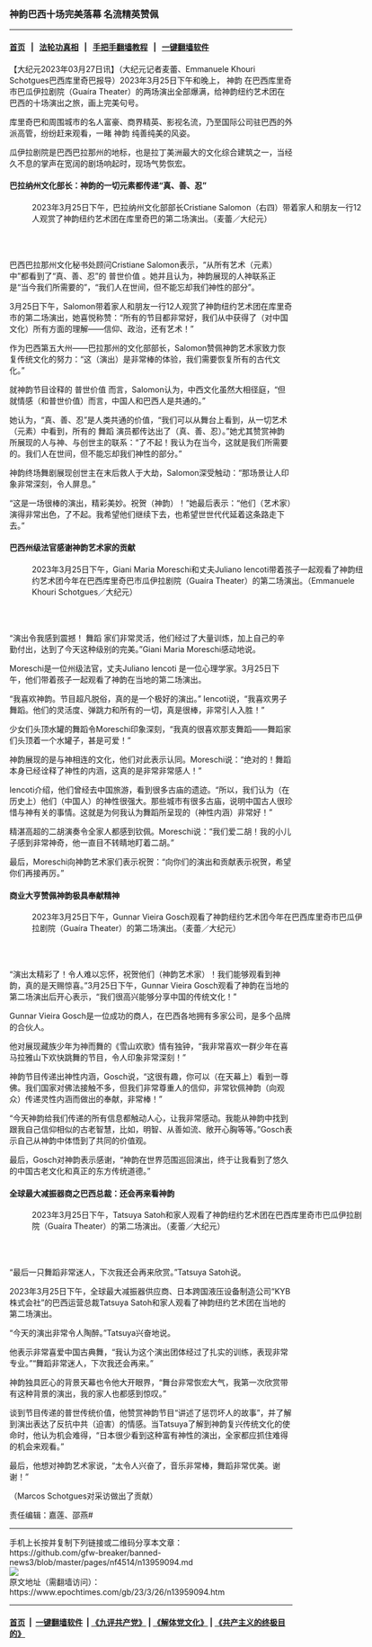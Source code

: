 ### 神韵巴西十场完美落幕 名流精英赞佩
------------------------

#### [首页](https://github.com/gfw-breaker/banned-news3/blob/master/README.md) &nbsp;&nbsp;|&nbsp;&nbsp; [法轮功真相](https://github.com/begood0513/basic/blob/master/README.md)  &nbsp;&nbsp;|&nbsp;&nbsp; [手把手翻墙教程](https://github.com/gfw-breaker/guides/wiki)  &nbsp;&nbsp;|&nbsp;&nbsp; [一键翻墙软件](https://github.com/gfw-breaker/nogfw/blob/master/README.md)  



<div><p>
 【大纪元2023年03月27日讯】（大纪元记者麦蕾、Emmanuele Khouri Schotgues巴西库里奇巴报导）2023年3月25日下午和晚上，
 <ok href="https://www.epochtimes.com/gb/tag/%E7%A5%9E%E9%9F%B5.html">
  神韵
 </ok>
 在巴西库里奇市巴瓜伊拉剧院（Guaíra Theater）的两场演出全部爆满，给神韵纽约艺术团在巴西的十场演出之旅，画上完美句号。
</p>
<p>
 库里奇巴和周围城市的名人富豪、商界精英、影视名流，乃至国际公司驻巴西的外派高管，纷纷赶来观看，一睹
 <ok href="https://www.epochtimes.com/gb/tag/%E7%A5%9E%E9%9F%B5.html">
  神韵
 </ok>
 纯善纯美的风姿。
</p>
<p>
 瓜伊拉剧院是巴西巴拉那州的地标，也是拉丁美洲最大的文化综合建筑之一，当经久不息的掌声在宽阔的剧场响起时，现场气势恢宏。
</p>
<h4>
 巴拉纳州文化部长：神韵的一切元素都传递“真、善、忍”
</h4>
<figure aria-describedby="caption-attachment-13959114" class="wp-caption aligncenter" id="attachment_13959114" style="width: 600px">
 <ok href="https://i.epochtimes.com/assets/uploads/2023/03/id13959114-05-20230325-curitiba-mary-secretary-of-culture-of-state.jpg" target="_blank">
  <img alt="" class="size-large wp-image-13959114" src="https://i.epochtimes.com/assets/uploads/2023/03/id13959114-05-20230325-curitiba-mary-secretary-of-culture-of-state-600x400.jpg"/>
 </ok>
 <br/><figcaption class="wp-caption-text" id="caption-attachment-13959114">
  2023年3月25日下午，巴拉纳州文化部部长Cristiane Salomon（右四）带着家人和朋友一行12人观赏了神韵纽约艺术团在库里奇巴的第二场演出。（麦蕾／大纪元）
 </figcaption><br/>
</figure><br/>
<p>
 巴西巴拉那州文化秘书处顾问Cristiane Salomon表示，“从所有艺术（元素）中”都看到了“真、善、忍”的
 <ok href="https://www.epochtimes.com/gb/tag/%E6%99%AE%E4%B8%96%E4%BB%B7%E5%80%BC.html">
  普世价值
 </ok>
 。她并且认为，神韵展现的人神联系正是“当今我们所需要的”，“我们人在世间，但不能忘却我们神性的部分”。
</p>
<p>
 3月25日下午，Salomon带着家人和朋友一行12人观赏了神韵纽约艺术团在库里奇市的第二场演出，她喜悦称赞：“所有的节目都非常好，我们从中获得了（对中国文化）所有方面的理解——信仰、政治，还有艺术！”
</p>
<p>
 作为巴西第五大州——巴拉那州的文化部部长，Salomon赞佩神韵艺术家致力恢复传统文化的努力：“这（演出）是非常棒的体验，我们需要恢复所有的古代文化。”
</p>
<p>
 就神韵节目诠释的
 <ok href="https://www.epochtimes.com/gb/tag/%E6%99%AE%E4%B8%96%E4%BB%B7%E5%80%BC.html">
  普世价值
 </ok>
 而言，Salomon认为，中西文化虽然大相径庭，“但就情感（和普世价值）而言，中国人和巴西人是共通的。”
</p>
<p>
 她认为，“真、善、忍”是人类共通的价值，“我们可以从舞台上看到，从一切艺术（元素）中看到，所有的
 <ok href="https://www.epochtimes.com/gb/tag/%E8%88%9E%E8%B9%88.html">
  舞蹈
 </ok>
 演员都传达出了（真、善、忍）。”她尤其赞赏神韵所展现的人与神、与创世主的联系：“了不起！我认为在当今，这就是我们所需要的。我们人在世间，但不能忘却我们神性的部分。”
</p>
<p>
 神韵终场舞剧展现创世主在末后救人于大劫，Salomon深受触动：“那场景让人印象非常深刻，令人屏息。”
</p>
<p>
 “这是一场很棒的演出，精彩美妙。祝贺（神韵）！”她最后表示：“他们（艺术家）演得非常出色，了不起。我希望他们继续下去，也希望世世代代延着这条路走下去。”
</p>
<h4>
 巴西州级法官感谢神韵艺术家的贡献
</h4>
<figure aria-describedby="caption-attachment-13959116" class="wp-caption aligncenter" id="attachment_13959116" style="width: 600px">
 <ok href="https://i.epochtimes.com/assets/uploads/2023/03/id13959116-11-20230325-8pm-curitiba-Giane-judge.jpg" target="_blank">
  <img alt="" class="size-large wp-image-13959116" src="https://i.epochtimes.com/assets/uploads/2023/03/id13959116-11-20230325-8pm-curitiba-Giane-judge-600x400.jpg"/>
 </ok>
 <br/><figcaption class="wp-caption-text" id="caption-attachment-13959116">
  2023年3月25日下午，Giani Maria Moreschi和丈夫Juliano Iencoti带着孩子一起观看了神韵纽约艺术团今年在巴西库里奇巴市瓜伊拉剧院（Guaíra Theater）的第二场演出。（Emmanuele Khouri Schotgues／大纪元）
 </figcaption><br/>
</figure><br/>
<p>
 “演出令我感到震撼！
 <ok href="https://www.epochtimes.com/gb/tag/%E8%88%9E%E8%B9%88.html">
  舞蹈
 </ok>
 家们非常灵活，他们经过了大量训炼，加上自己的辛勤付出，达到了今天这种级别的完美。”Giani Maria Moreschi感动地说。
</p>
<p>
 Moreschi是一位州级法官，丈夫Juliano Iencoti 是一位心理学家。3月25日下午，他们带着孩子一起观看了神韵在当地的第二场演出。
</p>
<p>
 “我喜欢神韵。节目超凡脱俗，真的是一个极好的演出。” Iencoti说，“我喜欢男子舞蹈。他们的灵活度、弹跳力和所有的一切，真是很棒，非常引人入胜！”
</p>
<p>
 少女们头顶水罐的舞蹈令Moreschi印象深刻，“我真的很喜欢那支舞蹈——舞蹈家们头顶着一个水罐子，甚是可爱！”
</p>
<p>
 神韵展现的是与神相连的文化，他们对此表示认同。Moreschi说：“绝对的！舞蹈本身已经诠释了神性的内涵，这真的是非常非常感人！”
</p>
<p>
 Iencoti介绍，他们曾经去中国旅游，看到很多古庙的遗迹。“所以，我们认为（在历史上）他们（中国人）的神性很强大。那些城市有很多古庙，说明中国古人很珍惜与神有关的事情。这就是为何我认为舞蹈所呈现的（神性内涵）非常好！”
</p>
<p>
 精湛高超的二胡演奏令全家人都感到钦佩。Moreschi说：“我们爱二胡！我的小儿子感到非常神奇，他一直目不转睛地盯着二胡。”
</p>
<p>
 最后，Moreschi向神韵艺术家们表示祝贺：“向你们的演出和贡献表示祝贺，希望你们再接再厉。”
</p>
<h4>
 商业大亨赞佩神韵极具奉献精神
</h4>
<figure aria-describedby="caption-attachment-13959119" class="wp-caption aligncenter" id="attachment_13959119" style="width: 600px">
 <ok href="https://i.epochtimes.com/assets/uploads/2023/03/id13959119-01-20230325-curitiba-mary-economist.jpg" target="_blank">
  <img alt="" class="size-large wp-image-13959119" src="https://i.epochtimes.com/assets/uploads/2023/03/id13959119-01-20230325-curitiba-mary-economist-600x400.jpg"/>
 </ok>
 <br/><figcaption class="wp-caption-text" id="caption-attachment-13959119">
  2023年3月25日下午，Gunnar Vieira Gosch观看了神韵纽约艺术团今年在巴西库里奇市巴瓜伊拉剧院（Guaíra Theater）的第二场演出。（麦蕾／大纪元）
 </figcaption><br/>
</figure><br/>
<p>
 “演出太精彩了！令人难以忘怀，祝贺他们（神韵艺术家）！我们能够观看到神韵，真的是天赐惊喜。”3月25日下午，Gunnar Vieira Gosch观看了神韵在当地的第二场演出后开心表示，“我们很高兴能够分享中国的传统文化！”
</p>
<p>
 Gunnar Vieira Gosch是一位成功的商人，在巴西各地拥有多家公司，是多个品牌的合伙人。
</p>
<p>
 他对展现藏族少年为神而舞的《雪山欢歌》情有独钟，“我非常喜欢一群少年在喜马拉雅山下欢快跳舞的节目，令人印象非常深刻！”
</p>
<p>
 神韵节目传递出神性内涵，Gosch说，“这很有趣，你可以（在天幕上）看到一尊佛。我们国家对佛法接触不多，但我们非常尊重人的信仰，非常钦佩神韵（向观众）传递灵性内涵而做出的奉献，非常棒！”
</p>
<p>
 “今天神韵给我们传递的所有信息都触动人心，让我非常感动。我能从神韵中找到跟我自己信仰相似的古老智慧，比如，明智、从善如流、敞开心胸等等。”Gosch表示自己从神韵中体悟到了共同的价值观。
</p>
<p>
 最后，Gosch对神韵表示感谢，“神韵在世界范围巡回演出，终于让我看到了悠久的中国古老文化和真正的东方传统道德。”
</p>
<h4>
 全球最大减振器商之巴西总裁：还会再来看神韵
</h4>
<figure aria-describedby="caption-attachment-13959121" class="wp-caption aligncenter" id="attachment_13959121" style="width: 600px">
 <ok href="https://i.epochtimes.com/assets/uploads/2023/03/id13959121-06-20230325-curitiba-mary-japanese-president.jpg" target="_blank">
  <img alt="" class="size-large wp-image-13959121" src="https://i.epochtimes.com/assets/uploads/2023/03/id13959121-06-20230325-curitiba-mary-japanese-president-600x400.jpg"/>
 </ok>
 <br/><figcaption class="wp-caption-text" id="caption-attachment-13959121">
  2023年3月25日下午，Tatsuya Satoh和家人观看了神韵纽约艺术团在巴西库里奇市巴瓜伊拉剧院（Guaíra Theater）的第二场演出。（麦蕾／大纪元）
 </figcaption><br/>
</figure><br/>
<p>
 “最后一只舞蹈非常迷人，下次我还会再来欣赏。”Tatsuya Satoh说。
</p>
<p>
 2023年3月25日下午，全球最大减振器供应商、日本跨国液压设备制造公司“KYB株式会社”的巴西运营总裁Tatsuya Satoh和家人观看了神韵纽约艺术团在当地的第二场演出。
</p>
<p>
 “今天的演出非常令人陶醉。”Tatsuya兴奋地说。
</p>
<p>
 他表示非常喜爱中国古典舞，“我认为这个演出团体经过了扎实的训练，表现非常专业。”“舞蹈非常迷人，下次我还会再来。”
</p>
<p>
 神韵独具匠心的背景天幕也令他大开眼界，“舞台非常恢宏大气，我第一次欣赏带有这种背景的演出，我的家人也都感到惊叹。”
</p>
<p>
 谈到节目传递的普世传统价值，他赞赏神韵节目“讲述了惩罚坏人的故事”，并了解到演出表达了反抗中共（迫害）的情感。当Tatsuya了解到神韵复兴传统文化的使命时，他认为机会难得，“日本很少看到这种富有神性的演出，全家都应抓住难得的机会来观看。”
</p>
<p>
 最后，他想对神韵艺术家说，“太令人兴奋了，音乐非常棒，舞蹈非常优美。谢谢！”
</p>
<p>
 （Marcos Schotgues对采访做出了贡献）
</p>
<p>
 责任编辑：嘉莲、邵燕#
</p>
</div>
<hr/>
手机上长按并复制下列链接或二维码分享本文章：<br/>
https://github.com/gfw-breaker/banned-news3/blob/master/pages/nf4514/n13959094.md <br/>
<a href='https://github.com/gfw-breaker/banned-news3/blob/master/pages/nf4514/n13959094.md'><img src='https://github.com/gfw-breaker/banned-news3/blob/master/pages/nf4514/n13959094.md.png'/></a> <br/>
原文地址（需翻墙访问）：https://www.epochtimes.com/gb/23/3/26/n13959094.htm


------------------------
#### [首页](https://github.com/gfw-breaker/banned-news3/blob/master/README.md) &nbsp;|&nbsp; [一键翻墙软件](https://github.com/gfw-breaker/nogfw/blob/master/README.md) &nbsp;| [《九评共产党》](https://github.com/gfw-breaker/9ping.md/blob/master/README.md#九评之一评共产党是什么) | [《解体党文化》](https://github.com/gfw-breaker/jtdwh.md/blob/master/README.md) | [《共产主义的终极目的》](https://github.com/gfw-breaker/gczydzjmd.md/blob/master/README.md)


<img src='http://gfw-breaker.win/banned-news3/pages/nf4514/n13959094.md' width='0px' height='0px'/>